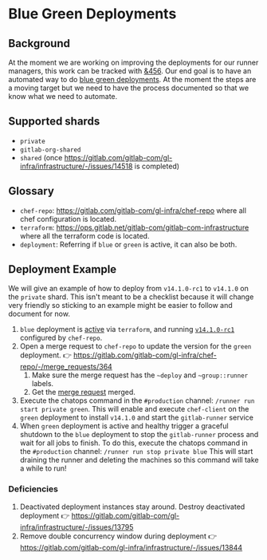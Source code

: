 # Blue Green Deployments

## Background

At the moment we are working on improving the deployments for our runner
managers, this work can be tracked with
[&456](https://gitlab.com/groups/gitlab-com/gl-infra/-/epics/456). Our
end goal is to have an automated way to do [blue green
deployments](https://docs.aws.amazon.com/whitepapers/latest/blue-green-deployments/blue-green-deployments.pdf).
At the moment the steps are a moving target but we need to have the
process documented so that we know what we need to automate.

## Supported shards

- `private`
- `gitlab-org-shared`
- `shared` (once https://gitlab.com/gitlab-com/gl-infra/infrastructure/-/issues/14518 is completed)

## Glossary

- `chef-repo`: https://gitlab.com/gitlab-com/gl-infra/chef-repo where
  all chef configuration is located.
- `terraform`:
  https://ops.gitlab.net/gitlab-com/gitlab-com-infrastructure where all
  the terraform code is located.
- `deployment`: Referring if `blue` or `green` is active, it can also be
  both.

## Deployment Example

We will give an example of how to deploy from `v14.1.0-rc1` to `v14.1.0` on
the `private` shard. This isn't meant to be a checklist because it will
change very friendly so sticking to an example might be easier to follow
and document for now.

1. `blue` deployment is [active](https://ops.gitlab.net/gitlab-com/gitlab-com-infrastructure/-/blob/84c9b3cdfd76e108243f57910d5ac59971038538/environments/ci/runner-managers.tf#L82-83)
  via `terraform`, and running [`v14.1.0-rc1`](https://gitlab.com/gitlab-com/gl-infra/chef-repo/-/blob/dfb57033011ced4fea6fc7210331be72a0e1c75c/roles/runners-manager-private-blue.json#L12-13) configured by `chef-repo`.
1. Open a merge request to `chef-repo` to update the version for the
`green` deployment. :point_right: https://gitlab.com/gitlab-com/gl-infra/chef-repo/-/merge_requests/364
    1. Make sure the merge request has the `~deploy` and
    `~group::runner` labels.
    1. Get the [merge request](https://gitlab.com/gitlab-com/gl-infra/chef-repo/-/merge_requests/364) merged.
1. Execute the chatops command in the `#production` channel: `/runner run start private green`. This will enable and execute `chef-client` on the `green` deployment to install `v14.1.0` and start the `gitlab-runner` service
1. When `green` deployment is active and healthy trigger a graceful
  shutdown to the `blue` deployment to stop the `gitlab-runner` process
  and wait for all jobs to finish. To do this, execute the chatops command in the `#production` channel: `/runner run stop private blue` This will start draining the runner and deleting the machines so this command will take a while to run!

### Deficiencies

1. Deactivated deployment instances stay around. Destroy deactivated deployment :point_right: https://gitlab.com/gitlab-com/gl-infra/infrastructure/-/issues/13795
1. Remove double concurrency window during deployment :point_right: https://gitlab.com/gitlab-com/gl-infra/infrastructure/-/issues/13844
